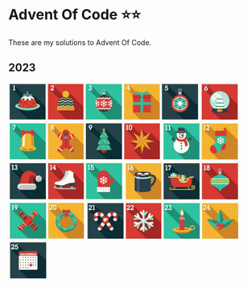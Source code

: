 # Advent Of Code ⭐⭐

These are my solutions to Advent Of Code.

## 2023

<a href="https://github.com/lvainio/Advent-Of-Code-2023/tree/main/2023/day1"><img src="assets/day_1.jpg" alt="alt text" width="15%" /></a><a href="https://github.com/lvainio/Advent-Of-Code-2023/tree/main/2023/day2"><img src="assets/day_2.jpg" alt="alt text" width="15%" /></a><a href="https://github.com/lvainio/Advent-Of-Code-2023/tree/main/2023/day3"><img src="assets/day_3.jpg" alt="alt text" width="15%" /></a><a href="https://github.com/lvainio/Advent-Of-Code-2023/tree/main/2023/day4"><img src="assets/day_4.jpg" alt="alt text" width="15%" /></a><a href="https://github.com/lvainio/Advent-Of-Code-2023/tree/main/2023/day5"><img src="assets/day_5.jpg" alt="alt text" width="15%" /></a>
<a href="https://github.com/lvainio/Advent-Of-Code-2023/tree/main/2023/day6"><img src="assets/day_6.jpg" alt="alt text" width="15%" /></a><a href="https://github.com/lvainio/Advent-Of-Code-2023/tree/main/2023/day7"><img src="assets/day_7.jpg" alt="alt text" width="15%" /></a><a href="https://github.com/lvainio/Advent-Of-Code-2023/tree/main/2023/day8"><img src="assets/day_8.jpg" alt="alt text" width="15%" /></a><a href="https://github.com/lvainio/Advent-Of-Code-2023/tree/main/2023/day9"><img src="assets/day_9.jpg" alt="alt text" width="15%" /></a><a href="https://github.com/lvainio/Advent-Of-Code-2023/tree/main/2023/day10"><img src="assets/day_10.jpg" alt="alt text" width="15%" /></a>
<a href="https://github.com/lvainio/Advent-Of-Code-2023/tree/main/2023/day11"><img src="assets/day_11.jpg" alt="alt text" width="15%" /></a><a href="https://github.com/lvainio/Advent-Of-Code-2023/tree/main/2023/day12"><img src="assets/day_12.jpg" alt="alt text" width="15%" /></a><a href="https://github.com/lvainio/Advent-Of-Code-2023/tree/main/2023/day13"><img src="assets/day_13.jpg" alt="alt text" width="15%" /></a><a href="https://github.com/lvainio/Advent-Of-Code-2023/tree/main/2023/day14"><img src="assets/day_14.jpg" alt="alt text" width="15%" /></a><a href="https://github.com/lvainio/Advent-Of-Code-2023/tree/main/2023/day15"><img src="assets/day_15.jpg" alt="alt text" width="15%" /></a>
<a href="https://github.com/lvainio/Advent-Of-Code-2023/tree/main/2023/day16"><img src="assets/day_16.jpg" alt="alt text" width="15%" /></a><a href="https://github.com/lvainio/Advent-Of-Code-2023/tree/main/2023/day17"><img src="assets/day_17.jpg" alt="alt text" width="15%" /></a><a href="https://github.com/lvainio/Advent-Of-Code-2023/tree/main/2023/day18"><img src="assets/day_18.jpg" alt="alt text" width="15%" /></a><a href="https://github.com/lvainio/Advent-Of-Code-2023/tree/main/2023/day19"><img src="assets/day_19.jpg" alt="alt text" width="15%" /></a><a href="https://github.com/lvainio/Advent-Of-Code-2023/tree/main/2023/day20"><img src="assets/day_20.jpg" alt="alt text" width="15%" /></a>
<a href="https://github.com/lvainio/Advent-Of-Code-2023/tree/main/2023/day21"><img src="assets/day_21.jpg" alt="alt text" width="15%" /></a><a href="https://github.com/lvainio/Advent-Of-Code-2023/tree/main/2023/day22"><img src="assets/day_22.jpg" alt="alt text" width="15%" /></a><a href="https://github.com/lvainio/Advent-Of-Code-2023/tree/main/2023/day23"><img src="assets/day_23.jpg" alt="alt text" width="15%" /></a><a href="https://github.com/lvainio/Advent-Of-Code-2023/tree/main/2023/day24"><img src="assets/day_24.jpg" alt="alt text" width="15%" /></a><a href="https://github.com/lvainio/Advent-Of-Code-2023/tree/main/2023/day25"><img src="assets/day_25.jpg" alt="alt text" width="15%" /></a>
